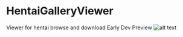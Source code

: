 # HentaiGalleryViewer
Viewer for hentai browse and download
Early Dev Preview
![alt text](https://puu.sh/wnjaw.png)
